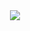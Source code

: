 <div align="center">
  
<img src="https://github.com/user-attachments/assets/d208aa7d-62e2-4372-b6f2-cfcd24141c95" />

</div>
